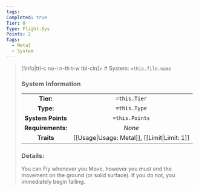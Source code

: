 ```yaml
---
tags: 
Completed: true
Tier: 0
Type: Flight-Sys
Points: 2
Tags:
  - Metal
  - System
---
```

> [!info|ttl-c no-i n-th t-w tbl-cln]+ # System: `=this.file.name`
> ### System Information
>|||
> |:---:|:---:|
> |**Tier:** | `=this.Tier`  |
> | **Type:** | `=this.Type`  |
> |**System Points**|`=this.Points`|
> | **Requirements:** | *None* |
> |**Traits**| [[Usage\|Usage: Metal]], [[Limit\|Limit: 1]]|
> ### Details: 
> You can Fly whenever you Move, however you must end the movement on the ground (or solid surface). If you do not, you immediately begin falling.